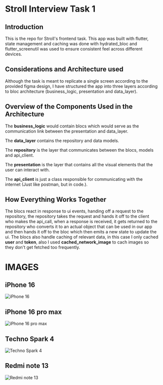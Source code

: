 # Stroll Interview Task 1

## Introduction
This is the repo for Stroll's frontend task. This app was built with flutter, state management and caching was done with hydrated_bloc and flutter_screenutil was used to ensure consistent feel across different devices.

## Considerations and Architecture used
Although the task is meant to replicate a single screen according to the provided figma design, I have structured the app into three layers according to bloc architecture (business_logic, presentation and data_layer).

## Overview of the Components Used in the Architecture
The **business_logic** would contain blocs which would serve as the communication link between the presentation and data_layer.

The **data_layer** contains the repository and data models.

The **repository** is the layer that communicates between the blocs, models and api_client.

The **presentation** is the layer that contains all the visual elements that the user can interact with.

The **api_client** is just a class responsible for communicating with the internet (Just like postman, but in code.).


## How Everything Works Together
The blocs react in response to ui events, handing off a request to the repository, the repository takes the request and hands it off to the client who makes the api_call, when a response is received, it gets returned to the repository who converts it to an actual object that can be used in our app and then hands it off to the bloc which then emits a new state to update the ui. The blocs also handle caching of relevant data, in this case I only cached **user** and **token**, also I used **cached_network_image** to cach images so they don't get fetched too frequently.

# IMAGES
## iPhone 16
![iPhone 16](https://github.com/user-attachments/assets/bfb1ad05-e338-4c5d-bddd-dbc1696042ba)

## iPhone 16 pro max
![iPhone 16 pro max ](https://github.com/user-attachments/assets/51baf5ac-0f5a-4415-8c8e-b594cdbd3936)

## Techno Spark 4
![Techno Spark 4](https://github.com/user-attachments/assets/4e786a14-3773-4d78-9dca-c2afa74731a3)

## Redmi note 13
![Redmi note 13](https://github.com/user-attachments/assets/24b9c198-8c20-4114-be64-4dc1ced1a583)





